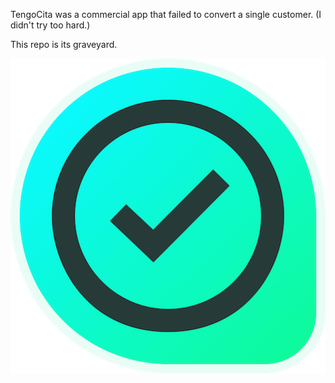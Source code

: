 TengoCita was a commercial app that failed to convert a single customer. (I didn't try too hard.)

This repo is its graveyard.

![logo](landing/images/logo.png)
